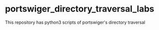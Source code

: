 # portswiger_directory_traversal_labs
This repository has python3 scripts of portswiger's directory traversal
